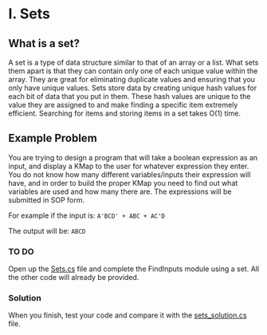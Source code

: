 ﻿# I. Sets

## What is a set?
A set is a type of data structure similar to that of an array or a list.
What sets them apart is that they can contain only one of each unique value
within the array. They are great for eliminating duplicate values and
ensuring that you only have unique values. Sets store data by creating
unique hash values for each bit of data that you put in them. These hash
values are unique to the value they are assigned to and make finding a
specific item extremely efficient. Searching for items and storing items in
a set takes O(1) time.

## Example Problem
You are trying to design a program that will take a boolean expression as
an input, and display a KMap to the user for whatever expression they enter.
You do not know how many different variables/inputs their expression will have,
and in order to build the proper KMap you need to find out what variables are
used and how many there are. The expressions will be submitted in SOP form.

For example if the input is: `A'BCD' + ABC + AC'D`

The output will be: `ABCD`

### TO DO
Open up the [Sets.cs](Sets.cs) file and complete the FindInputs module using a set.
All the other code will already be provided.

### Solution

When you finish, test your code and compare it with the [sets_solution.cs]()
file.